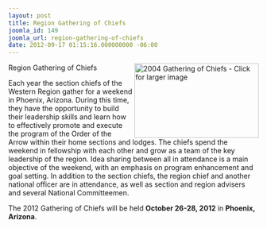 ```yaml
---
layout: post
title: Region Gathering of Chiefs
joomla_id: 149
joomla_url: region-gathering-of-chiefs
date: 2012-09-17 01:15:16.000000000 -06:00
---
```

<p><a href="{{site.baseurl}}images/posts/2012RegionGathering/gathering04_large.JPG"><img src="images/gathering04.jpg" alt="2004 Gathering of Chiefs - Click for larger image" width="250" height="150" border="0" align="right"></a><font class="title">Region 
  Gathering of Chiefs</font></p>
<p>Each year the section chiefs of the Western Region gather for a weekend in 
  Phoenix, Arizona. During this time, they have the opportunity to build their 
  leadership skills and learn how to effectively promote and execute the program 
  of the Order of the Arrow within their home sections and lodges. The chiefs 
  spend the weekend in fellowship with each other and grow as a team of the key 
  leadership of the region. Idea sharing between all in attendance is a main objective 
  of the weekend, with an emphasis on program enhancement and goal setting. In 
  addition to the section chiefs, the region chief and another national officer 
  are in attendance, as well as section and region advisers and several National 
  Committeemen.</p>
<p>The 2012 Gathering of Chiefs will be held <b>October 26-28, 2012</b> in <b>Phoenix, Arizona</b>.</p>
